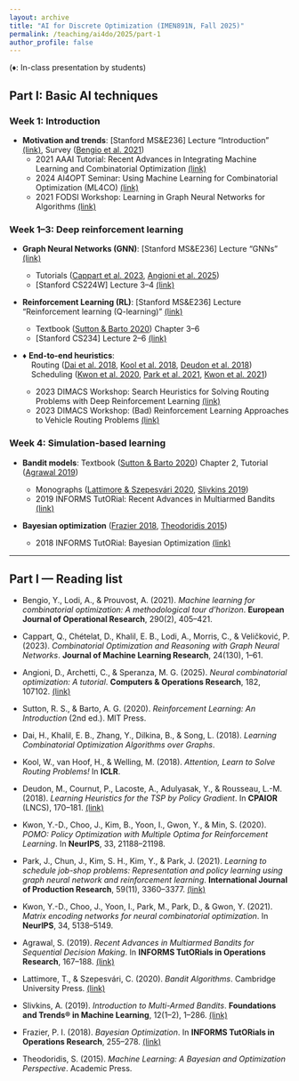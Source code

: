 ```yaml
---
layout: archive
title: "AI for Discrete Optimization (IMEN891N, Fall 2025)"
permalink: /teaching/ai4do/2025/part-1
author_profile: false
---
```


(♦: In-class presentation by students)

## Part I: Basic AI techniques

### Week 1: Introduction

- **Motivation and trends**: [Stanford MS&E236] Lecture “Introduction” [(link)](https://vitercik.github.io/ml4do/schedule/), Survey ([Bengio et al. 2021](#paper-bengio-2021))
  - 2021 AAAI Tutorial: Recent Advances in Integrating Machine Learning and Combinatorial Optimization [(link)](https://www.youtube.com/watch?v=XVLd7hf6y6M)
  - 2024 AI4OPT Seminar: Using Machine Learning for Combinatorial Optimization (ML4CO) [(link)](https://youtu.be/ZBTLn5K9jQ0?si=kaEa4tGEIswiIzYZ)
  - 2021 FODSI Workshop: Learning in Graph Neural Networks for Algorithms [(link)](https://www.youtube.com/watch?v=P_1WPsoLLNw)

### Week 1–3: Deep reinforcement learning

- **Graph Neural Networks (GNN)**: [Stanford MS&E236] Lecture “GNNs” [(link)](https://vitercik.github.io/ml4do/schedule/)
  - Tutorials ([Cappart et al. 2023](#paper-cappart-2023), [Angioni et al. 2025](#paper-angioni-2025))
  - [Stanford CS224W] Lecture 3–4 [(link)](https://www.youtube.com/playlist?list=PLoROMvodv4rPLKxIpqhjhPgdQy7imNkDn)

- **Reinforcement Learning (RL)**: [Stanford MS&E236] Lecture “Reinforcement learning (Q-learning)” [(link)](https://vitercik.github.io/ml4do/schedule/)
  - Textbook ([Sutton & Barto 2020](#paper-sutton-barto-2020)) Chapter 3–6
  - [Stanford CS234] Lecture 2–6 [(link)](https://www.youtube.com/playlist?list=PLoROMvodv4rN4wG6Nk6sNpTEbuOSosZdX)

- ♦ **End-to-end heuristics**:  
  &nbsp;&nbsp;&nbsp;&nbsp;Routing ([Dai et al. 2018](#paper-dai-2018), [Kool et al. 2018](#paper-kool-2018), [Deudon et al. 2018](#paper-deudon-2018))  
  &nbsp;&nbsp;&nbsp;&nbsp;Scheduling ([Kwon et al. 2020](#paper-kwon-2020-pomo), [Park et al. 2021](#paper-park-2021), [Kwon et al. 2021](#paper-kwon-2021-men))
  - 2023 DIMACS Workshop: Search Heuristics for Solving Routing Problems with Deep Reinforcement Learning [(link)](https://www.youtube.com/watch?v=nqAubq2K_Ug)
  - 2023 DIMACS Workshop: (Bad) Reinforcement Learning Approaches to Vehicle Routing Problems [(link)](https://www.youtube.com/watch?v=nGc1MVNRvjE)

### Week 4: Simulation-based learning

- **Bandit models**: Textbook ([Sutton & Barto 2020](#paper-sutton-barto-2020)) Chapter 2, Tutorial ([Agrawal 2019](#paper-agrawal-2019))
  - Monographs ([Lattimore & Szepesvári 2020](#paper-lattimore-szepesvari-2020), [Slivkins 2019](#paper-slivkins-2019))
  - 2019 INFORMS TutORial: Recent Advances in Multiarmed Bandits [(link)](https://www.youtube.com/watch?v=7F0jPUyb7m4)

- **Bayesian optimization** ([Frazier 2018](#paper-frazier-2018), [Theodoridis 2015](#paper-theodoridis-2015))
  - 2018 INFORMS TutORial: Bayesian Optimization [(link)](https://www.youtube.com/watch?v=c4KKvyWW_Xk)

---

## Part I — Reading list

- <a id="paper-bengio-2021"></a>Bengio, Y., Lodi, A., & Prouvost, A. (2021). *Machine learning for combinatorial optimization: A methodological tour d’horizon*. **European Journal of Operational Research**, 290(2), 405–421.

- <a id="paper-cappart-2023"></a>Cappart, Q., Chételat, D., Khalil, E. B., Lodi, A., Morris, C., & Veličković, P. (2023). *Combinatorial Optimization and Reasoning with Graph Neural Networks*. **Journal of Machine Learning Research**, 24(130), 1–61.

- <a id="paper-angioni-2025"></a>Angioni, D., Archetti, C., & Speranza, M. G. (2025). *Neural combinatorial optimization: A tutorial*. **Computers & Operations Research**, 182, 107102. [(link)](https://doi.org/10.1016/j.cor.2025.107102)

- <a id="paper-sutton-barto-2020"></a>Sutton, R. S., & Barto, A. G. (2020). *Reinforcement Learning: An Introduction* (2nd ed.). MIT Press.

- <a id="paper-dai-2018"></a>Dai, H., Khalil, E. B., Zhang, Y., Dilkina, B., & Song, L. (2018). *Learning Combinatorial Optimization Algorithms over Graphs*.

- <a id="paper-kool-2018"></a>Kool, W., van Hoof, H., & Welling, M. (2018). *Attention, Learn to Solve Routing Problems!* In **ICLR**.

- <a id="paper-deudon-2018"></a>Deudon, M., Cournut, P., Lacoste, A., Adulyasak, Y., & Rousseau, L.-M. (2018). *Learning Heuristics for the TSP by Policy Gradient*. In **CPAIOR** (LNCS), 170–181. [(link)](https://doi.org/10.1007/978-3-319-93031-2_12)

- <a id="paper-kwon-2020-pomo"></a>Kwon, Y.-D., Choo, J., Kim, B., Yoon, I., Gwon, Y., & Min, S. (2020). *POMO: Policy Optimization with Multiple Optima for Reinforcement Learning*. In **NeurIPS**, 33, 21188–21198.

- <a id="paper-park-2021"></a>Park, J., Chun, J., Kim, S. H., Kim, Y., & Park, J. (2021). *Learning to schedule job-shop problems: Representation and policy learning using graph neural network and reinforcement learning*. **International Journal of Production Research**, 59(11), 3360–3377. [(link)](https://doi.org/10.1080/00207543.2020.1870013)

- <a id="paper-kwon-2021-men"></a>Kwon, Y.-D., Choo, J., Yoon, I., Park, M., Park, D., & Gwon, Y. (2021). *Matrix encoding networks for neural combinatorial optimization*. In **NeurIPS**, 34, 5138–5149.

- <a id="paper-agrawal-2019"></a>Agrawal, S. (2019). *Recent Advances in Multiarmed Bandits for Sequential Decision Making*. In **INFORMS TutORials in Operations Research**, 167–188. [(link)](https://doi.org/10.1287/educ.2019.0204)

- <a id="paper-lattimore-szepesvari-2020"></a>Lattimore, T., & Szepesvári, C. (2020). *Bandit Algorithms*. Cambridge University Press. [(link)](https://doi.org/10.1017/9781108571401)

- <a id="paper-slivkins-2019"></a>Slivkins, A. (2019). *Introduction to Multi-Armed Bandits*. **Foundations and Trends® in Machine Learning**, 12(1–2), 1–286. [(link)](https://doi.org/10.1561/2200000068)

- <a id="paper-frazier-2018"></a>Frazier, P. I. (2018). *Bayesian Optimization*. In **INFORMS TutORials in Operations Research**, 255–278. [(link)](https://doi.org/10.1287/educ.2018.0188)

- <a id="paper-theodoridis-2015"></a>Theodoridis, S. (2015). *Machine Learning: A Bayesian and Optimization Perspective*. Academic Press.

